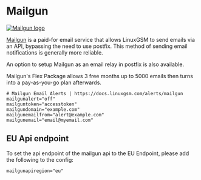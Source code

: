 # Mailgun

[![Mailgun logo](../.gitbook/assets/mailgun_logo.png)](https://www.mailgun.com/)

[Mailgun](https://www.mailgun.com) is a paid-for email service that allows LinuxGSM to send emails via an API, bypassing the need to use postfix. This method of sending email notifications is generally more reliable.

An option to setup Mailgun as an email relay in postfix is also available. 

Mailgun's Flex Package allows 3 free months up to 5000 emails then turns into a pay-as-you-go plan afterwards.

```text
# Mailgun Email Alerts | https://docs.linuxgsm.com/alerts/mailgun
mailgunalert="off"
mailguntoken="accesstoken"
mailgundomain="example.com"
mailgunemailfrom="alert@example.com"
mailgunemail="email@myemail.com"
```

## EU Api endpoint

To set the api endpoint of the mailgun api to the EU Endpoint, please add the following to the config:

```
mailgunapiregion="eu"
```
